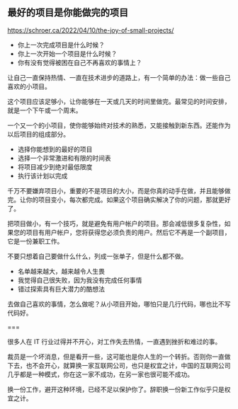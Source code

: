 ## 最好的项目是你能做完的项目

https://schroer.ca/2022/04/10/the-joy-of-small-projects/

- 你上一次完成项目是什么时候？
- 你上一次开始一个项目是什么时候？
- 你有没有觉得被困在自己不再喜欢的事情上？

让自己一直保持热情、一直在技术进步的道路上，有一个简单的办法：做一些自己喜欢的小项目。

这个项目应该足够小，让你能够在一天或几天的时间里做完。最常见的时间安排，就是一个下午或一个周末。

一个又一个的小项目，使你能够始终对技术的熟悉，又能接触到新东西。还能作为以后项目的组成部分。

- 选择你能想到的最好的项目
- 选择一个非常激进和有限的时间表
- 将项目减少到绝对最低限度
- 执行该计划以完成

千万不要嫌弃项目小，重要的不是项目的大小，而是你真的动手在做，并且能够做完。让你的项目变小，每次都完成。如果这个项目确实解决了你的问题，那就更好了。

把项目做小，有一个技巧，就是避免有用户帐户的项目。那会减低很多复杂性，如果您的项目有用户帐户，您将获得您必须负责的用户。然后它不再是一个副项目，它是一份兼职工作。

不要只想着自己要做什么什么，列成一张单子，但是什么都不做。

- 名单越来越大，越来越令人生畏
- 我觉得自己很失败，因为我没有完成任何事情
- 错过探索具有巨大潜力的酷想法

去做自己喜欢的事情，怎么做呢？从小项目开始，哪怕只是几行代码，哪也比不写代码好。

===

很多人在 IT 行业过得并不开心，对工作失去热情，一直遇到挫折和难过的事。

裁员是一个坏消息，但是看开一些，这可能也是你人生的一个转折。否则你一直做下去，也不会开心，就算换一家互联网公司，也只是权宜之计，中国的互联网公司几乎都是一种模式，你在这一家不成功，在另一家也很可能不成功。

换一份工作，避开这种环境，已经不足以保护你了。辞职换一份新工作似乎只是权宜之计。